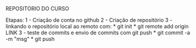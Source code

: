 REPOSITORIO DO CURSO

Etapas:
1 - Criação de conta no github
2 - Criação de repositório
3 - linkando o repositório local ao remoto com:
	* git init
	* git remote add origin LINK
3 - teste de commits e envio de commits com git push
	* git commit -a -m "msg"
	* git push
